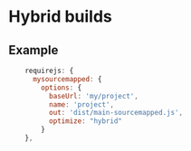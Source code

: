# Hybrid builds

## Example

```javascript
    requirejs: {
      mysourcemapped: {
        options: {
          baseUrl: 'my/project',
          name: 'project',
          out: 'dist/main-sourcemapped.js',
          optimize: "hybrid"
        }
    },
```
